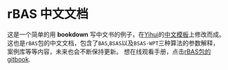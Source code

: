# rBAS 中文文档

这是一个简单的用 **bookdown** 写中文书的例子，在[Yihui](https://github.com/yihui)的[中文模板](https://github.com/yihui/bookdown-chinese)上修改而成。这也是`rBAS`包的中文文档，包含了`BAS`,`BSAS`以及`BSAS-WPT`三种算法的参数解释，案例库等等内容，未来也会不断保持更新。 想在线观看手册，点击[rBAS包的gitbook](https://jywang2016.github.io/rBAS_documents/).
